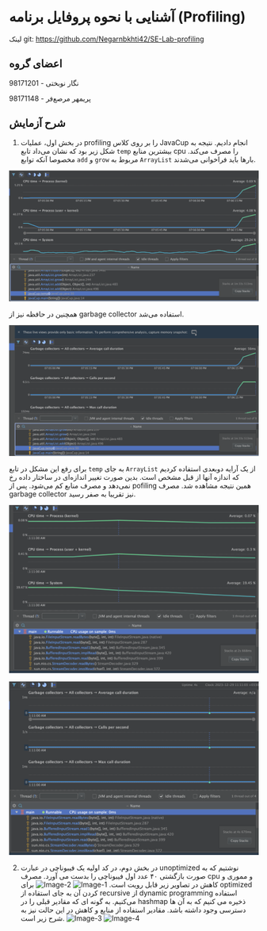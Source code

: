 # آشنایی با نحوه پروفایل برنامه (Profiling)

لینک git: <https://github.com/Negarnbkhti42/SE-Lab-profiling>
## اعضای گروه
نگار نوبختی - 98171201

پریمهر مرصع‌فر - 98171148

## شرح آزمایش

1. در بخش اول، عملیات profiling را بر روی کلاس JavaCup انجام دادیم. نتیجه به شکل زیر بود که نشان می‌داد تابع `temp` بیشترین منابع cpu را مصرف می‌کند. مخصوصا آنکه توابع `add` و `grow` مربوط به `ArrayList` بارها باید فراخوانی ‌می‌شدند.

![unoptimized JavaCup CPU](./assets/javacup-unoptimized-cpu.png)

همچنین در حافظه نیز از garbage collector استفاده می‌شد.

![unoptimized JavaCup memory](./assets/javacup-unoptimized-memory.png)

برای رفع این مشکل در تابع `temp` به جای `ArrayList` از یک آرایه دوبعدی استفاده کردیم که اندازه آنها از قبل مشخص است. بدین صورت تغییر اندازه‌ای در ساختار داده رخ نمی‌دهد و مصرف منابع کم می‌شود. پس از pofiling همین نتیجه مشاهده شد. مصرف garbage collector نیز تقریبا به صفر رسید.

![optimized JavaCup CPU](./assets/javacup-optimized-cup.png)

![optimized JavaCup memory](./assets/javacup-optimized-memory.png)

2. در بخش دوم، در کد اولیه یک فیبوناچی در عبارت unoptimized نوشتیم که به صورت بازگشتی ۴۰ عدد اول فیبوناچی را بدست می آورد. مصرف cpu و مموری و کاهش در تصاویر زیر قابل رویت است. 
![Image-1](./assets/Image-1.png)
![Image-2](./assets/Image-2.png)
برای optimized کردن آن به جای استقاده از recursive از dynamic programming استفاده می‌کنیم. به گونه ای که مقادیر قبلی را در  hashmap ذخیره می کنیم که به آن ها دسترسی وجود داشته باشد. مقادیر استفاده از منابع و کاهش در این حالت نیز به شرح زیر است. 
![Image-3](./assets/Image-3.png)
![Image-4](./assets/Image-4.png)

